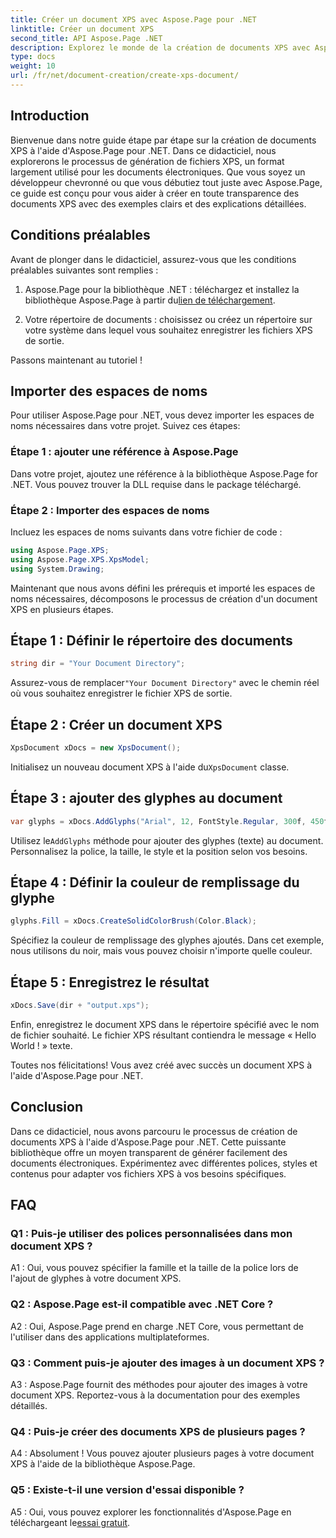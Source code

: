 ```yaml
---
title: Créer un document XPS avec Aspose.Page pour .NET
linktitle: Créer un document XPS
second_title: API Aspose.Page .NET
description: Explorez le monde de la création de documents XPS avec Aspose.Page pour .NET. Suivez notre guide étape par étape pour générer sans effort des documents électroniques.
type: docs
weight: 10
url: /fr/net/document-creation/create-xps-document/
---
```

## Introduction

Bienvenue dans notre guide étape par étape sur la création de documents XPS à l'aide d'Aspose.Page pour .NET. Dans ce didacticiel, nous explorerons le processus de génération de fichiers XPS, un format largement utilisé pour les documents électroniques. Que vous soyez un développeur chevronné ou que vous débutiez tout juste avec Aspose.Page, ce guide est conçu pour vous aider à créer en toute transparence des documents XPS avec des exemples clairs et des explications détaillées.

## Conditions préalables

Avant de plonger dans le didacticiel, assurez-vous que les conditions préalables suivantes sont remplies :

1.  Aspose.Page pour la bibliothèque .NET : téléchargez et installez la bibliothèque Aspose.Page à partir du[lien de téléchargement](https://releases.aspose.com/page/net/).

2. Votre répertoire de documents : choisissez ou créez un répertoire sur votre système dans lequel vous souhaitez enregistrer les fichiers XPS de sortie.

Passons maintenant au tutoriel !

## Importer des espaces de noms

Pour utiliser Aspose.Page pour .NET, vous devez importer les espaces de noms nécessaires dans votre projet. Suivez ces étapes:

### Étape 1 : ajouter une référence à Aspose.Page

Dans votre projet, ajoutez une référence à la bibliothèque Aspose.Page for .NET. Vous pouvez trouver la DLL requise dans le package téléchargé.

### Étape 2 : Importer des espaces de noms

Incluez les espaces de noms suivants dans votre fichier de code :

```csharp
using Aspose.Page.XPS;
using Aspose.Page.XPS.XpsModel;
using System.Drawing;
```

Maintenant que nous avons défini les prérequis et importé les espaces de noms nécessaires, décomposons le processus de création d'un document XPS en plusieurs étapes.

## Étape 1 : Définir le répertoire des documents

```csharp
string dir = "Your Document Directory";
```

 Assurez-vous de remplacer`"Your Document Directory"` avec le chemin réel où vous souhaitez enregistrer le fichier XPS de sortie.

## Étape 2 : Créer un document XPS

```csharp
XpsDocument xDocs = new XpsDocument();
```

 Initialisez un nouveau document XPS à l'aide du`XpsDocument` classe.

## Étape 3 : ajouter des glyphes au document

```csharp
var glyphs = xDocs.AddGlyphs("Arial", 12, FontStyle.Regular, 300f, 450f, "Hello World!");
```

 Utilisez le`AddGlyphs` méthode pour ajouter des glyphes (texte) au document. Personnalisez la police, la taille, le style et la position selon vos besoins.

## Étape 4 : Définir la couleur de remplissage du glyphe

```csharp
glyphs.Fill = xDocs.CreateSolidColorBrush(Color.Black);
```

Spécifiez la couleur de remplissage des glyphes ajoutés. Dans cet exemple, nous utilisons du noir, mais vous pouvez choisir n'importe quelle couleur.

## Étape 5 : Enregistrez le résultat

```csharp
xDocs.Save(dir + "output.xps");
```

Enfin, enregistrez le document XPS dans le répertoire spécifié avec le nom de fichier souhaité. Le fichier XPS résultant contiendra le message « Hello World ! » texte.

Toutes nos félicitations! Vous avez créé avec succès un document XPS à l'aide d'Aspose.Page pour .NET.

## Conclusion

Dans ce didacticiel, nous avons parcouru le processus de création de documents XPS à l'aide d'Aspose.Page pour .NET. Cette puissante bibliothèque offre un moyen transparent de générer facilement des documents électroniques. Expérimentez avec différentes polices, styles et contenus pour adapter vos fichiers XPS à vos besoins spécifiques.

## FAQ

### Q1 : Puis-je utiliser des polices personnalisées dans mon document XPS ?

A1 : Oui, vous pouvez spécifier la famille et la taille de la police lors de l'ajout de glyphes à votre document XPS.

### Q2 : Aspose.Page est-il compatible avec .NET Core ?

A2 : Oui, Aspose.Page prend en charge .NET Core, vous permettant de l'utiliser dans des applications multiplateformes.

### Q3 : Comment puis-je ajouter des images à un document XPS ?

A3 : Aspose.Page fournit des méthodes pour ajouter des images à votre document XPS. Reportez-vous à la documentation pour des exemples détaillés.

### Q4 : Puis-je créer des documents XPS de plusieurs pages ?

A4 : Absolument ! Vous pouvez ajouter plusieurs pages à votre document XPS à l'aide de la bibliothèque Aspose.Page.

### Q5 : Existe-t-il une version d'essai disponible ?

 A5 : Oui, vous pouvez explorer les fonctionnalités d'Aspose.Page en téléchargeant le[essai gratuit](https://releases.aspose.com/).